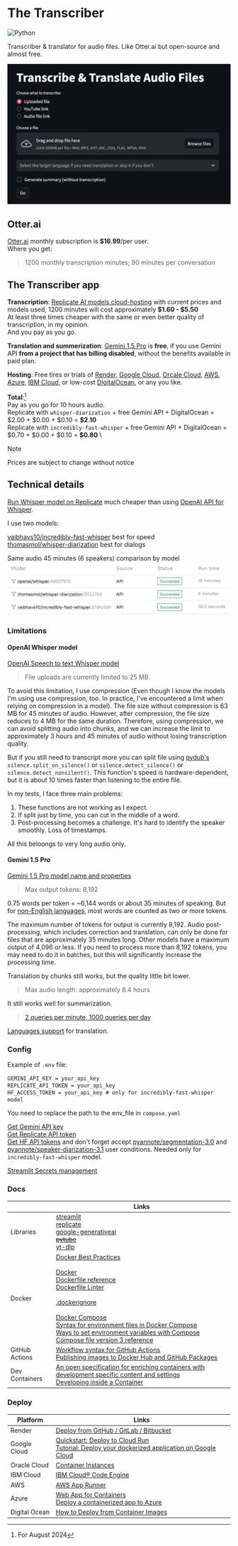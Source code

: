 # The Transcriber

![Python](https://img.shields.io/badge/Python-3.11-blue)

Transcriber &amp; translator for audio files. Like Otter.ai but open-source and almost free.

![Screenshot](screenshot.png)

## Otter.ai

[Otter.ai](https://otter.ai/pricing) monthly subscription is **\$16.99**/per user. \
Where you get:
> 1200 monthly transcription minutes; 90 minutes per conversation

## The Transcriber app

**Transcription**:
[Replicate AI models cloud-hosting](https://replicate.com/pricing) with current prices and models used, 1200 minutes will cost approximately **\$1.60 - \$5.50** \
At least three times cheaper with the same or even better quality of transcription, in my opinion. \
And you pay as you go.

**Translation and summerization**:
[Gemini 1.5 Pro](https://ai.google.dev/pricing) is **free**, if you use Gemini API **from a project that has billing disabled**, without the benefits available in paid plan.

**Hosting**:
Free tires or trials of [Render](https://render.com/pricing), [Google Cloud](https://cloud.google.com/free), [Orcale Cloud](https://www.oracle.com/cloud/free/), [AWS](https://aws.amazon.com/free/), [Azure](https://azure.microsoft.com/en-us/pricing/free-services), [IBM Cloud](https://www.ibm.com/cloud/free), or low-cost [DigitalOcean](https://www.digitalocean.com/), or any you like.

**Total**:[^1] \
Pay as you go for 10 hours audio. \
Replicate with `whisper-diarization` + free Gemini API + DigitalOcean = \$2.00 + \$0.00 + \$0.10 = **\$2.10** \
Replicate with `incredibly-fast-whisper` + free Gemini API + DigitalOcean = \$0.70 + \$0.00 + \$0.10 = **\$0.80** \

> [!NOTE]
> Prices are subject to change without notice

## Technical details

[Run Whisper model on Replicate](https://replicate.com/openai/whisper) much cheaper than using [OpenAI API for Whisper](https://openai.com/pricing).

I use two models:

[vaibhavs10/incredibly-fast-whisper](https://replicate.com/vaibhavs10/incredibly-fast-whisper) best for speed \
[thomasmol/whisper-diarization](https://replicate.com/thomasmol/whisper-diarization) best for dialogs

Same audio 45 minutes (6 speakers) comparison by model
![Comparison of processing times by model](model-comparison.png)

### Limitations

#### OpenAI Whisper model

[OpenAI Speech to text Whisper model](https://platform.openai.com/docs/guides/speech-to-text)

> File uploads are currently limited to 25 MB.

To avoid this limitation, I use compression (Even though I know the models I'm using use compression, too. In practice, I've encountered a limit when relying on compression in a model). The file size without compression is 63 MB for 45 minutes of audio. However, after compression, the file size reduces to 4 MB for the same duration. Therefore, using compression, we can avoid splitting audio into chunks, and we can increase the limit to approximately 3 hours and 45 minutes of audio without losing transcription quality.

But if you still need to transcript more you can split file using [pydub's](https://github.com/jiaaro/pydub/blob/master/API.markdown) `silence.split_on_silence()` or `silence.detect_silence()` or `silence.detect_nonsilent()`. This function's speed is hardware-dependent, but it is about 10 times faster than listening to the entire file.

In my tests, I face three main problems:

1. These functions are not working as I expect.
2. If split just by time, you can cut in the middle of a word.
3. Post-processing becomes a challenge. It's hard to identify the speaker smoothly. Loss of timestamps.

All this beloongs to very long audio only.

#### Gemini 1.5 Pro

[Gemini 1.5 Pro model name and properties](https://cloud.google.com/vertex-ai/generative-ai/docs/learn/models)

> Max output tokens: 8,192

0.75 words per token = ~6,144 words or about 35 minutes of speaking. But for [non-English languages](https://mor10.com/openai-token-tax/), most words are counted as two or more tokens.

The maximum number of tokens for output is currently 8,192. Audio post-processing, which includes correction and translation, can only be done for files that are approximately 35 minutes long. Other models have a maximum output of 4,096 or less. If you need to process more than 8,192 tokens, you may need to do it in batches, but this will significantly increase the processing time.

Translation by chunks still works, but the quality little bit lower.

> Max audio length: approximately 8.4 hours

It still works well for summarization.

> [2 queries per minute, 1000 queries per day](https://ai.google.dev/gemini-api/docs/models/gemini#model-variations)

[Languages support](https://cloud.google.com/vertex-ai/generative-ai/docs/learn/models#language-support) for translation.

### Config

Example of `.env` file:

```text
GEMINI_API_KEY = your_api_key
REPLICATE_API_TOKEN = your_api_key
HF_ACCESS_TOKEN = your_api_key # only for incredibly-fast-whisper model
```

You need to replace the path to the env_file in `compose.yaml`

[Get Gemini API key](https://ai.google.dev/) \
[Get Replicate API token](https://replicate.com/account/api-tokens) \
[Get HF API tokens](https://huggingface.co/settings/tokens) and don't forget accept [pyannote/segmentation-3.0](https://hf.co/pyannote/segmentation-3.0) and [pyannote/speaker-diarization-3.1](https://hf.co/pyannote/speaker-diarization-3.1) user conditions. Needed only for `incredibly-fast-whisper` model.

[Streamlit Secrets management](https://docs.streamlit.io/develop/concepts/connections/secrets-management)

### Docs

|  | Links |
| ---|--- |
| Libraries | [streamlit](https://docs.streamlit.io)<br> [replicate](https://replicate.com/docs/get-started/python)<br>[google-generativeai](https://ai.google.dev/gemini-api/docs/get-started/python)<br>~~[pytube](https://pytube.io/en/latest/)~~<br>[yt-dlp](https://github.com/yt-dlp/yt-dlp) |
| Docker | [Docker Best Practices](https://testdriven.io/blog/docker-best-practices/)<br><br>[Docker](https://docs.docker.com/language/python/)<br>[Dockerfile reference](https://docs.docker.com/reference/dockerfile/)<br>[Dockerfile Linter](https://hadolint.github.io/hadolint/)<br><br>[.dockerignore](https://docs.docker.com/build/building/context/#dockerignore-files)<br><br>[Docker Compose](https://docs.docker.com/compose/)<br>[Syntax for environment files in Docker Compose](https://docs.docker.com/compose/environment-variables/env-file/)<br>[Ways to set environment variables with Compose](https://docs.docker.com/compose/environment-variables/set-environment-variables/)<br>[Compose file version 3 reference](https://docs.docker.com/compose/compose-file/compose-file-v3/)|
| GitHub Actions | [Workflow syntax for GitHub Actions](https://docs.github.com/en/actions/using-workflows/workflow-syntax-for-github-actions)<br>[Publishing images to Docker Hub and GitHub Packages](https://docs.github.com/en/actions/publishing-packages/publishing-docker-images#publishing-images-to-docker-hub-and-github-packages) |
| Dev Containers | [An open specification for enriching containers with development specific content and settings](https://containers.dev/)<br>[Developing inside a Container](https://code.visualstudio.com/docs/devcontainers/containers) |

### Deploy

| Platform | Links |
| --- | --- |
| Render | [Deploy from GitHub / GitLab / Bitbucket](https://docs.render.com/web-services#deploy-from-github--gitlab--bitbucket) |
| Google Cloud | [Quickstart: Deploy to Cloud Run](https://cloud.google.com/run/docs/quickstarts/deploy-container)<br>[Tutorial: Deploy your dockerized application on Google Cloud](https://community.intersystems.com/post/tutorial-deploy-your-dockerized-application-google-cloud) |
| Oracle Cloud | [Container Instances](https://www.oracle.com/cloud/cloud-native/container-instances/) |
| IBM Cloud | [IBM Cloud® Code Engine](https://www.ibm.com/products/code-engine) |
| AWS | [AWS App Runner](https://aws.amazon.com/apprunner/) |
| Azure | [Web App for Containers](https://learn.microsoft.com/en-us/azure/app-service/)<br>[Deploy a containerized app to Azure](https://code.visualstudio.com/docs/containers/app-service) |
| Digital Ocean | [How to Deploy from Container Images](https://docs.digitalocean.com/products/app-platform/how-to/deploy-from-container-images/) |

[^1]: For August 2024
